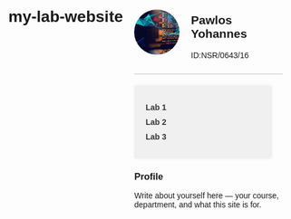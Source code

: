 # my-lab-website
<!DOCTYPE html>
<html lang="en">
<head>
  <meta charset="UTF-8">
  <meta name="viewport" content="width=device-width, initial-scale=1.0">
  <title>Pawlos</title>
  <style>
    body {
      font-family: Arial, sans-serif;
      margin: 0;
      display: flex;
      height: 100vh;
    }
    .sidebar {
      width: 200px;
      background: #f0f0f0;
      padding: 20px;
      box-shadow: 2px 0 5px rgba(0,0,0,0.1);
    }
    .sidebar a {
      display: block;
      margin: 10px 0;
      text-decoration: none;
      color: #333;
      font-weight: bold;
    }
    .main {
      flex: 1;
      padding: 20px;
    }
    .header {
      display: flex;
      align-items: center;
      gap: 20px;
      border-bottom: 2px solid #ddd;
      padding-bottom: 10px;
      margin-bottom: 20px;
    }
    .profile-pic {
      width: 80px;
      height: 80px;
      border-radius: 50%;
      object-fit: cover;
    }
  </style>
</head>
<body>
  
  <div class="main">
    <div class="header">
      <img src="prog.jpg" alt="Profile Picture" class="profile-pic">
      <div>
        <h2>Pawlos Yohannes</h2>
        <p>ID:NSR/0643/16</p>
      </div>
    </div>
 <div class="sidebar">
  <a href="page1.html">Lab 1</a>
  <a href="page2.html">Lab 2</a>
  <a href="page3.html">Lab 3</a>
</div>
<div>
    <div>
      <h3>Profile</h3>
      <p>Write about yourself here — your course, department, and what this site is for.</p>
    </div>
  </div>

</body>
</html>
